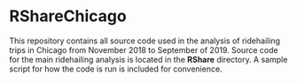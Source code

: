 # RShareChicago
This repository contains all source code used in the analysis of ridehailing
trips in Chicago from November 2018 to September of 2019.
Source code for the main ridehailing analysis is located in the **RShare** directory. 
A sample script for how the code is run is included for convenience.
